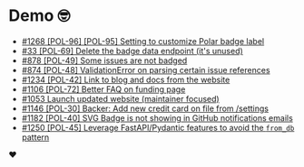 # Demo 🤓

<!-- POLAR type=issues id=jlaerbca org=polarsource repo=polar limit=10 sort=recently_updated -->

* [#1268 [POL-96] [POL-95] Setting to customize Polar badge label](https://github.com/polarsource/polar/issues/1268)
* [#33 [POL-69] Delete the badge data endpoint (it's unused)](https://github.com/polarsource/polar/issues/33)
* [#878 [POL-49] Some issues are not badged](https://github.com/polarsource/polar/issues/878)
* [#874 [POL-48] ValidationError on parsing certain issue references](https://github.com/polarsource/polar/issues/874)
* [#1234 [POL-42] Link to blog and docs from the website](https://github.com/polarsource/polar/issues/1234)
* [#1106 [POL-72] Better FAQ on funding page](https://github.com/polarsource/polar/issues/1106)
* [#1053 Launch updated website (maintainer focused)](https://github.com/polarsource/polar/issues/1053)
* [#1146 [POL-30] Backer: Add new credit card on file from /settings](https://github.com/polarsource/polar/issues/1146)
* [#1182 [POL-40] SVG Badge is not showing in GitHub notifications emails ](https://github.com/polarsource/polar/issues/1182)
* [#1250 [POL-45] Leverage FastAPI/Pydantic features to avoid the `from_db` pattern](https://github.com/polarsource/polar/issues/1250)

<!-- POLAR-END id=jlaerbca -->

❤️